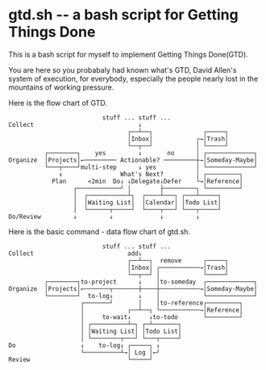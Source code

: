 # gtd.sh -- a bash script for Getting Things Done
This is a bash script for myself to implement Getting Things Done(GTD).

You are here so you probabaly had known what's GTD,
David Allen's system of execution, for everybody,
especially the people nearly lost in the mountains of working pressure.

Here is the flow chart of GTD.

```
                          stuff ... stuff ...
Collect                             ↓
                                 ┌──┴──┐              ┌─────┐
                                 │Inbox│            ┌→│Trash│
                                 └──┬──┘            │ └─────┘
          ┌────────┐    yes         ↓       no      │ ┌─────────────┐
Organize  │Projects│←───────── Actionable? ─────────┼→│Someday-Maybe│
          └───┬────┘multi-step      ↓ yes           │ └─────────────┘
              ↕                What's Next?         │ ┌─────────┐
            Plan      <2min  Do↓ ↓Delegate↓Defer    └→│Reference│
                  ┌────────────┘ │        ├─────────┐ └─────────┘
                  │  ┌───────────┴┐  ┌────┴───┐ ┌───┴─────┐
                  │  │Waiting List│  │Calendar│ │Todo List│
                  │  └──────┬─────┘  └────┬───┘ └───┬─────┘
Do/Review         ↓         ↓             ↓         ↓
```
Here is the basic command - data flow chart of gtd.sh.
```
                          stuff ... stuff ...
Collect                          add↓
                                 ┌──┴──┐  remove      ┌─────┐
                                 │Inbox│ ┌───────────→│Trash│
                                 └──┬──┘ │            └─────┘
          ┌────────┐to-project      ↓    │to-someday  ┌─────────────┐
Organize  │Projects│←───────┬───────┼────┼───────────→│Someday-Maybe│
          └────────┘  to-log↓       ↓    │            └─────────────┘
                    ┌───────┘       │    │to-reference┌─────────┐
                    │            ┌──┴──┐ └───────────→│Reference│
                    │     to-wait↓     ↓to-todo       └─────────┘
                    │ ┌──────────┴─┐ ┌─┴───────┐
                    │ │Waiting List│ │Todo List│
                    │ └────────┬───┘ └───┬─────┘
Do                  ↓    to-log↓ ┌─────┐ ↓
                    └──────────┴→│ Log │←┘
Review                           └─────┘
```

